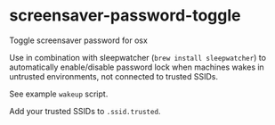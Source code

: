 # screensaver-password-toggle
Toggle screensaver password for osx

Use in combination with sleepwatcher (`brew install sleepwatcher`) to automatically enable/disable password lock when machines wakes in untrusted environments, not connected to trusted SSIDs. 

See example `wakeup` script.

Add your trusted SSIDs to `.ssid.trusted`.
